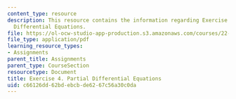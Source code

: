 ```yaml
---
content_type: resource
description: This resource contains the information regarding Exercise 4. Partial
  Differential Equations.
file: https://ol-ocw-studio-app-production.s3.amazonaws.com/courses/22-15-essential-numerical-methods-fall-2014/c66126dd62bdebcbde6267c56a30c0da_MIT22_15F14_ex04.pdf
file_type: application/pdf
learning_resource_types:
- Assignments
parent_title: Assignments
parent_type: CourseSection
resourcetype: Document
title: Exercise 4. Partial Differential Equations
uid: c66126dd-62bd-ebcb-de62-67c56a30c0da
---
```

